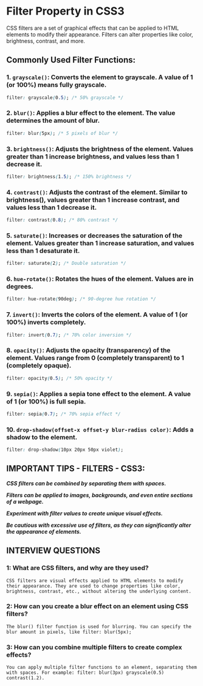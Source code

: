 # Filter Property in CSS3

CSS filters are a set of graphical effects that can be applied to HTML elements to modify their appearance. Filters can alter properties like color, brightness, contrast, and more. 

## Commonly Used Filter Functions:

  ### 1. ``grayscale()``: Converts the element to grayscale. A value of 1 (or 100%) means fully grayscale.

  ```css
  filter: grayscale(0.5); /* 50% grayscale */
  ``` 

  ### 2. ``blur()``: Applies a blur effect to the element. The value determines the amount of blur.

  ```css
  filter: blur(5px); /* 5 pixels of blur */
  ```

  ### 3. ``brightness()``: Adjusts the brightness of the element. Values greater than 1 increase brightness, and values less than 1 decrease it.

  ```css
  filter: brightness(1.5); /* 150% brightness */
  ```

  ### 4. ``contrast()``: Adjusts the contrast of the element. Similar to brightness(), values greater than 1 increase contrast, and values less than 1 decrease it. 

  ```css
  filter: contrast(0.8); /* 80% contrast */
  ```

  ### 5. ``saturate()``: Increases or decreases the saturation of the element. Values greater than 1 increase saturation, and values less than 1 desaturate it.

  ```css
  filter: saturate(2); /* Double saturation */
  ```

  ### 6. ``hue-rotate()``: Rotates the hues of the element. Values are in degrees.

  ```css
  filter: hue-rotate(90deg); /* 90-degree hue rotation */
  ```

  ### 7. ``invert()``: Inverts the colors of the element. A value of 1 (or 100%) inverts completely. 

  ```css
  filter: invert(0.7); /* 70% color inversion */
  ```

  ### 8. ``opacity()``: Adjusts the opacity (transparency) of the element. Values range from 0 (completely transparent) to 1 (completely opaque).

  ```css
  filter: opacity(0.5); /* 50% opacity */
  ```

  ### 9. ``sepia()``: Applies a sepia tone effect to the element. A value of 1 (or 100%) is full sepia. 

  ```css
  filter: sepia(0.7); /* 70% sepia effect */ 
  ```

  ### 10. ``drop-shadow(offset-x offset-y blur-radius color)``: Adds a shadow to the element.

  ```css 
  filter: drop-shadow(10px 20px 50px violet);
  ```


## IMPORTANT TIPS - FILTERS - CSS3:


***CSS filters can be combined by separating them with spaces.***

***Filters can be applied to images, backgrounds, and even entire sections of a webpage.***

***Experiment with filter values to create unique visual effects.***

***Be cautious with excessive use of filters, as they can significantly alter the appearance of elements.***


## INTERVIEW QUESTIONS


  ### 1: What are CSS filters, and why are they used?
  
  `CSS filters are visual effects applied to HTML elements to modify their appearance. They are used to change properties like color, brightness, contrast, etc., without altering the underlying content.`

  ### 2: How can you create a blur effect on an element using CSS filters?

  `The blur() filter function is used for blurring. You can specify the blur amount in pixels, like filter: blur(5px);`

  ### 3: How can you combine multiple filters to create complex effects?
 
  `You can apply multiple filter functions to an element, separating them with spaces. For example: filter: blur(3px) grayscale(0.5) contrast(1.2).` 